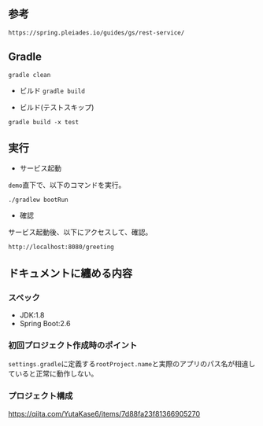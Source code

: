 ## 参考

`https://spring.pleiades.io/guides/gs/rest-service/`

## Gradle

`gradle clean`

- ビルド
`gradle build`

- ビルド(テストスキップ)

`gradle build -x test`

## 実行

- サービス起動

`demo`直下で、以下のコマンドを実行。

`./gradlew bootRun`

- 確認

サービス起動後、以下にアクセスして、確認。

`http://localhost:8080/greeting`

## ドキュメントに纏める内容

### スペック

- JDK:1.8
- Spring Boot:2.6

### 初回プロジェクト作成時のポイント

`settings.gradle`に定義する`rootProject.name`と実際のアプリのパス名が相違していると正常に動作しない。

### プロジェクト構成

https://qiita.com/YutaKase6/items/7d88fa23f81366905270
